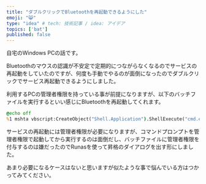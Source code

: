 ```yaml
---
title: "ダブルクリックでBluetoothを再起動できるようにした"
emoji: "😸"
type: "idea" # tech: 技術記事 / idea: アイデア
topics: ['bat']
published: false
---
```


自宅のWindows PCの話です。

Bluetoothのマウスの認識が不安定で定期的につながらなくなるのでサービスの再起動をしていたのですが、何度も手動でやるのが面倒になったのでダブルクリックでサービス再起動できるようにしました。

利用するPCの管理者権限を持っている事が前提になりますが、以下のバッチファイルを実行するといい感じにBluetoothを再起動してくれます。

```batch:restart_bluetooth.bat
@echo off
%1 mshta vbscript:CreateObject("Shell.Application").ShellExecute("cmd.exe","/c net stop bthserv && net start bthserv && echo Bluetooth Support Service を再起動しました。 && pause","","runas",1)(window.close)
```

サービスの再起動には管理者権限が必要になりますが、コマンドプロンプトを管理者権限で起動してから実行するのは面倒だし、バッチファイルに管理者権限を付与するのは嫌だったのでRunasを使って昇格のダイアログを出す形にしました。

あまり必要になるケースはないと思いますが似たような事で悩んでいる方はつかってみてください。
